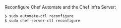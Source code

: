 Reconfigure Chef Automate and the Chef Infra Server:

``` bash
$ sudo automate-ctl reconfigure
$ sudo chef-server-ctl reconfigure
```